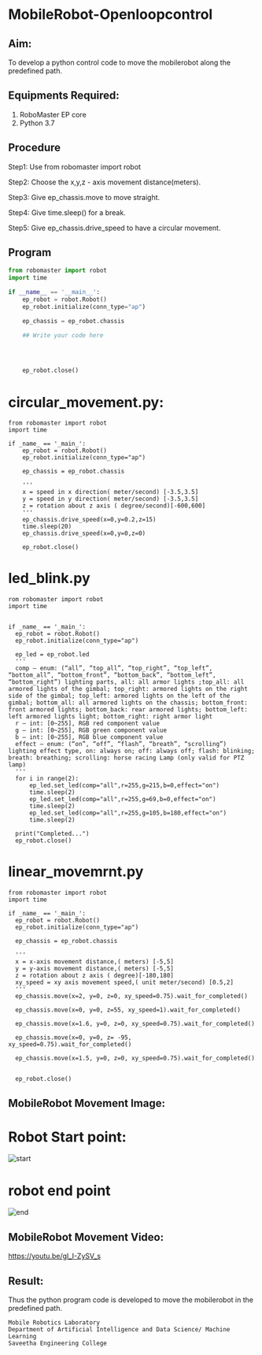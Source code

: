 # MobileRobot-Openloopcontrol
## Aim:

To develop a python control code to move the mobilerobot along the predefined path.

## Equipments Required:
1. RoboMaster EP core
2. Python 3.7

## Procedure
Step1:
Use from robomaster import robot

Step2:
Choose the x,y,z - axis movement distance(meters).

Step3:
Give ep_chassis.move to move straight.

Step4:
Give time.sleep() for a break.

Step5:
Give ep_chassis.drive_speed to have a circular movement.
## Program
```python
from robomaster import robot
import time

if __name__ == '__main__':
    ep_robot = robot.Robot()
    ep_robot.initialize(conn_type="ap")

    ep_chassis = ep_robot.chassis

    ## Write your code here



    
    ep_robot.close()
```
# circular_movement.py:   
```
from robomaster import robot
import time

if _name_ == '_main_':
    ep_robot = robot.Robot()
    ep_robot.initialize(conn_type="ap")

    ep_chassis = ep_robot.chassis

    '''
    x = speed in x direction( meter/second) [-3.5,3.5]
    y = speed in y direction( meter/second) [-3.5,3.5]
    z = rotation about z axis ( degree/second)[-600,600]
    '''
    ep_chassis.drive_speed(x=0,y=0.2,z=15)
    time.sleep(20)
    ep_chassis.drive_speed(x=0,y=0,z=0)

    ep_robot.close()
  ```   
  # led_blink.py   
  ```
  rom robomaster import robot
import time


if _name_ == '_main_':
    ep_robot = robot.Robot()
    ep_robot.initialize(conn_type="ap")

    ep_led = ep_robot.led
    '''
    comp – enum: (“all”, “top_all”, “top_right”, “top_left”, “bottom_all”, “bottom_front”, “bottom_back”, “bottom_left”, “bottom_right”) lighting parts, all: all armor lights ;top_all: all armored lights of the gimbal; top_right: armored lights on the right side of the gimbal; top_left: armored lights on the left of the gimbal; bottom_all: all armored lights on the chassis; bottom_front: front armored lights; bottom_back: rear armored lights; bottom_left: left armored lights light; bottom_right: right armor light
    r – int: [0~255], RGB red component value
    g – int: [0~255], RGB green component value
    b – int: [0~255], RGB blue component value
    effect – enum: (“on”, “off”, “flash”, “breath”, “scrolling”) lighting effect type, on: always on; off: always off; flash: blinking; breath: breathing; scrolling: horse racing Lamp (only valid for PTZ lamp)
    '''
    for i in range(2):
        ep_led.set_led(comp="all",r=255,g=215,b=0,effect="on")   
        time.sleep(2)
        ep_led.set_led(comp="all",r=255,g=69,b=0,effect="on")
        time.sleep(2)
        ep_led.set_led(comp="all",r=255,g=105,b=180,effect="on")
        time.sleep(2)        
    
    print("Completed...")
    ep_robot.close()   
  ```
  # linear_movemrnt.py   
  ```
  from robomaster import robot
import time

if _name_ == '_main_':
    ep_robot = robot.Robot()
    ep_robot.initialize(conn_type="ap")

    ep_chassis = ep_robot.chassis

    '''
    x = x-axis movement distance,( meters) [-5,5]
    y = y-axis movement distance,( meters) [-5,5]
    z = rotation about z axis ( degree)[-180,180]
    xy_speed = xy axis movement speed,( unit meter/second) [0.5,2]
    '''
    ep_chassis.move(x=2, y=0, z=0, xy_speed=0.75).wait_for_completed()

    ep_chassis.move(x=0, y=0, z=55, xy_speed=1).wait_for_completed()

    ep_chassis.move(x=1.6, y=0, z=0, xy_speed=0.75).wait_for_completed()

    ep_chassis.move(x=0, y=0, z= -95, xy_speed=0.75).wait_for_completed()

    ep_chassis.move(x=1.5, y=0, z=0, xy_speed=0.75).wait_for_completed()


    ep_robot.close()
  ```
## MobileRobot Movement Image:
# Robot Start point:   
![start](https://github.com/KISHORE22001263/mobilerobot-openloopcontrol/assets/121484538/a9d93303-da04-47e1-b714-2a9f45e972f6)
# robot end point
![end](https://github.com/KISHORE22001263/mobilerobot-openloopcontrol/assets/121484538/7981236f-ba9a-4ff8-a23a-c61a92cc8eb8)

## MobileRobot Movement Video:   
https://youtu.be/gI_I-ZySV_s

## Result:
Thus the python program code is developed to move the mobilerobot in the predefined path.

```
Mobile Robotics Laboratory
Department of Artificial Intelligence and Data Science/ Machine Learning
Saveetha Engineering College
```
